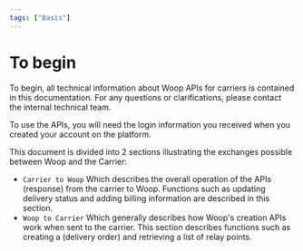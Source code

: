 ```yaml
---
tags: ["Basis"]
---
```


# To begin

To begin, all technical information about Woop APIs for carriers is contained in this documentation. For any questions or clarifications, please contact the internal technical team.

To use the APIs, you will need the login information you received when you created your account on the platform.


This document is divided into 2 sections illustrating the exchanges possible between Woop and the Carrier:

- `Carrier to Woop` Which describes the overall operation of the APIs (response) from the carrier to Woop. Functions such as updating delivery status and adding billing information are described in this section.
- `Woop to Carrier` Which generally describes how Woop's creation APIs work when sent to the carrier. This section describes functions such as creating a (delivery order) and retrieving a list of relay points.
